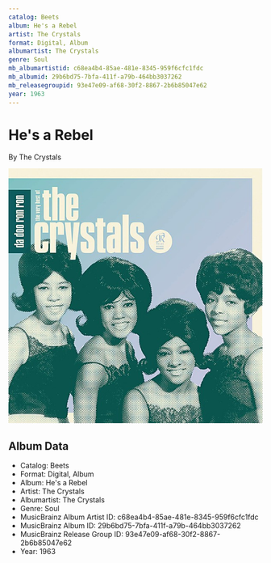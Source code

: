 ```yaml
---
catalog: Beets
album: He's a Rebel
artist: The Crystals
format: Digital, Album
albumartist: The Crystals
genre: Soul
mb_albumartistid: c68ea4b4-85ae-481e-8345-959f6cfc1fdc
mb_albumid: 29b6bd75-7bfa-411f-a79b-464bb3037262
mb_releasegroupid: 93e47e09-af68-30f2-8867-2b6b85047e62
year: 1963
---
```


# He's a Rebel

By The Crystals

![](../../assets/beetscovers/The_Crystals-Hes_a_Rebel.jpg)

## Album Data

- Catalog: Beets
- Format: Digital, Album
- Album: He's a Rebel
- Artist: The Crystals
- Albumartist: The Crystals
- Genre: Soul
- MusicBrainz Album Artist ID: c68ea4b4-85ae-481e-8345-959f6cfc1fdc
- MusicBrainz Album ID: 29b6bd75-7bfa-411f-a79b-464bb3037262
- MusicBrainz Release Group ID: 93e47e09-af68-30f2-8867-2b6b85047e62
- Year: 1963


